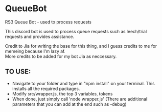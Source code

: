 # QueueBot
RS3 Queue Bot - used to process requests

This discord bot is used to process queue requests such as leech/trial requests and provides assistance.

Credit to Jia for writing the base for this thing, and I guess credits to me for memeing because I'm lazy af.  
More credits to be added for my bot Jia as neccessary.

## TO USE:
- Navigate to your folder and type in "npm install" on your terminal.  This installs all the required packages.
- Modify src/wrapper.js, the top 3 variables, tokens
- When done, just simply call 'node wrapper.js' (There are additional parameters that you can add at the end such as -debug)
